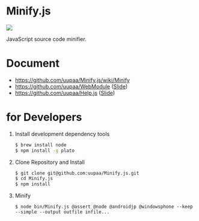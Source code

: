 Minify.js
=========

![](https://travis-ci.org/uupaa/Minify.js.png)

JavaScript source code minifier.

# Document

- https://github.com/uupaa/Minify.js/wiki/Minify
- https://github.com/uupaa/WebModule ([Slide](http://uupaa.github.io/Slide/slide/WebModule/index.html))
- https://github.com/uupaa/Help.js ([Slide](http://uupaa.github.io/Slide/slide/Help.js/index.html))

# for Developers

1. Install development dependency tools

    ```sh
    $ brew install node
    $ npm install -g plato
    ```

2. Clone Repository and Install

    ```sh
    $ git clone git@github.com:uupaa/Minify.js.git
    $ cd Minify.js
    $ npm install
    ```

3. Minify

    `$ node bin/Minify.js @assert @node @androidjp @windowsphone --keep --simple --output outfile infile...`

